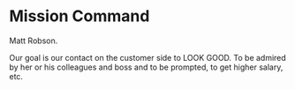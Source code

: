 # Mission Command 

Matt Robson.

Our goal is our contact on the customer side to LOOK GOOD. To be admired by her or his colleagues and boss and to be prompted, to get higher salary, etc.
